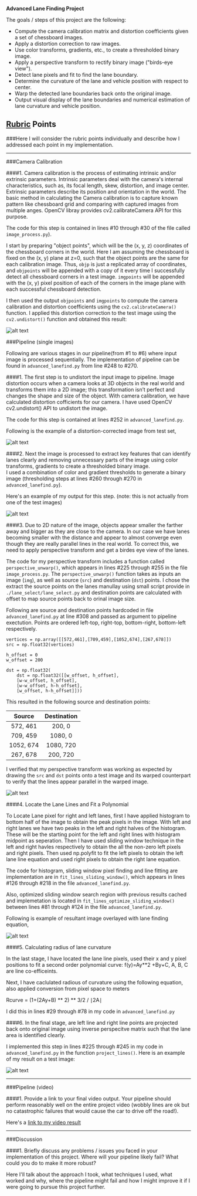 
**Advanced Lane Finding Project**

The goals / steps of this project are the following:

* Compute the camera calibration matrix and distortion coefficients given a set of chessboard images.
* Apply a distortion correction to raw images.
* Use color transforms, gradients, etc., to create a thresholded binary image.
* Apply a perspective transform to rectify binary image ("birds-eye view").
* Detect lane pixels and fit to find the lane boundary.
* Determine the curvature of the lane and vehicle position with respect to center.
* Warp the detected lane boundaries back onto the original image.
* Output visual display of the lane boundaries and numerical estimation of lane curvature and vehicle position.

[//]: # (Image References)

[image1]: ./examples/undistort_output.png "Undistorted"
[image2]: ./test_images/test1.jpg "Road Transformed"
[image3]: ./examples/binary_combo_example.jpg "Binary Example"
[image4]: ./examples/warped_straight_lines.jpg "Warp Example"
[image5]: ./examples/color_fit_lines.jpg "Fit Visual"
[image6]: ./examples/example_output.jpg "Output"
[video1]: ./project_video.mp4 "Video"

## [Rubric](https://review.udacity.com/#!/rubrics/571/view) Points
###Here I will consider the rubric points individually and describe how I addressed each point in my implementation.  

---

###Camera Calibration

####1. Camera calibration is the process of estimating intrinsic and/or extrinsic parameters. Intrinsic parameters deal with the camera's internal characteristics, such as, its focal length, skew, distortion, and image center. Extrinsic parameters describe its position and orientation in the world. The basic method in calculating the Camera calibration is to capture 
known pattern like chessboard grid  and comparing with captured images from multiple anges. OpenCV libray provides cv2.calibrateCamera API for this purpose.

The code for this step is contained  in lines #10 through #30 of the file called `image_process.py`).  

I start by preparing "object points", which will be the (x, y, z) coordinates of the chessboard corners in the world. Here I am assuming the chessboard is fixed on the (x, y) plane at z=0, such that the object points are the same for each calibration image.  Thus, `objp` is just a replicated array of coordinates, and `objpoints` will be appended with a copy of it every time I successfully detect all chessboard corners in a test image.  `imgpoints` will be appended with the (x, y) pixel position of each of the corners in the image plane with each successful chessboard detection.  

I then used the output `objpoints` and `imgpoints` to compute the camera calibration and distortion coefficients using the `cv2.calibrateCamera()` function.  I applied this distortion correction to the test image using the `cv2.undistort()` function and obtained this result: 

![alt text][image1]

###Pipeline (single images)

Following are various stages in our pipeline(from #1 to #6) where input image is processed sequentially.
The implementation of pipeline can be found in `advanced_lanefind.py` from line #248 to #270. 


####1. The first step is to undistort the input image to pipeline. Image distortion occurs when a camera looks at 3D objects in the real world and transforms them into a 2D image; this transformation isn’t perfect and changes the shape and size of the object. With camera calibration, we have calculated distortion cofficients for our camera. I have  used OpenCV cv2.undistort() API to undistort the image.

The code for this step is contained  at lines #252 in `advanced_lanefind.py`. 

Following is the example of a distortion-corrected image from test set,

![alt text][image2]

####2. Next the image is processed to extract key features that can identify lanes clearly and removing unnecessary parts of the image using  color transforms, gradients  to create a thresholded binary image.  
I used a combination of color and gradient thresholds to generate a binary image (thresholding steps at lines #260 through #270 in `advanced_lanefind.py`). 

Here's an example of my output for this step.  (note: this is not actually from one of the test images)

![alt text][image3]

####3. Due to 2D nature of the image, objects appear smaller the farther away and bigger as they are close to the camera. In our case we have lanes becoming smaller with the distance and appear to almost converge even though they are really parallel lines in the real world. To correct this, we need to  apply perspective transform and get a birdes eye view of the lanes.

The code for my perspective transform includes a function called `perspective_unwarp()`, which appears in lines #225 through #255 in the file `image_process.py`. The `perspective_unwarp()` function takes as inputs an image (`img`), as well as source (`src`) and destination (`dst`) points.  I chose the extract the source points on the lanes manullay using small script provide in `./lane_select/lane_select.py` and destination points are calculated with offset to map source points back to orinal image size.

Following are source and destination points hardcoded in file `advanced_lanefind.py`  at line #308 and passed as argument to pipeline exectution. Points are  ordered left-top, right-top, bottom-right, bottom-left respectively.

```
vertices = np.array([[572,461],[709,459],[1052,674],[267,678]])
src = np.float32(vertices)

h_offset = 0 
w_offset = 200

dst = np.float32(
    dst = np.float32([[w_offset, h_offset],
    [w-w_offset, h_offset],
    [w-w_offset, h-h_offset],
    [w_offset, h-h_offset]]))

```
This resulted in the following source and destination points:

| Source        | Destination   | 
|:-------------:|:-------------:| 
| 572, 461      | 200, 0        | 
| 709, 459      | 1080, 0       |
| 1052, 674     | 1080, 720     |
| 267, 678      | 200,  720     |

I verified that my perspective transform was working as expected by drawing the `src` and `dst` points onto a test image and its warped counterpart to verify that the lines appear parallel in the warped image.

![alt text][image4]

####4. Locate the Lane Lines and Fit a Polynomial

To Locate Lane pixel for right and left lanes, first I have applied histogram to bottom half of the image to obtain the peak pixels in the image. With left and right lanes we have two peaks in the left and right halves of the histogram. These will be the starting point for the left and right lines with histogram midpoint as seperation. Then I have used sliding window technique in the left and right havles respectively to obtain the all the non-zero left pixels and right pixels. Then used np.polyfit to fit the left pixels to obtain the left lane line equation and used right pixels to obtain the right lane equation.

The code for histogram, sliding window pixel finding and line fitting are  implementation are in  `fit_lines_sliding_window()`, which appears in lines #126 through #218 in the file `advanced_lanefind.py`.

Also, optimized sliding window search region with previous results cached and implemetation is located in 
`fit_lines_optimize_sliding_window()` between lines #81 through #124 in the file `advanced_lanefind.py`.

Following is example of resultant image overlayed with lane finding equation,

![alt text][image5]

####5. Calculating radius of lane curvature

In the last stage, I have  located the lane line pixels, used their x and y pixel positions to fit a second order polynomial curve:
f(y)=Ay**2 +By+C,  A, B, C are line co-efficeints.

Next, I have caclulated radious of curvature using the following equation, also applied conversion from pixel space to meters

Rcurve  = (1+(2Ay+B) ** 2) ** 3/2 / ∣2A∣

I did this in lines #29 through #78 in my code in `advanced_lanefind.py`

####6. In the final stage,  are left line and right line points are projected back onto original image using inverse perspecitve matrix such that the lane area is identified clearly.

I implemented this step in lines #225 through #245 in my code in `advanced_lanefind.py` in the function `project_lines()`.  Here is an example of my result on a test image:

![alt text][image6]

---

###Pipeline (video)

####1. Provide a link to your final video output.  Your pipeline should perform reasonably well on the entire project video (wobbly lines are ok but no catastrophic failures that would cause the car to drive off the road!).

Here's a [link to my video result](./project_video.mp4)

---

###Discussion

####1. Briefly discuss any problems / issues you faced in your implementation of this project.  Where will your pipeline likely fail?  What could you do to make it more robust?

Here I'll talk about the approach I took, what techniques I used, what worked and why, where the pipeline might fail and how I might improve it if I were going to pursue this project further.  

